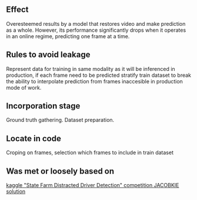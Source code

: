 ## Effect
Overesteemed results by a model that restores video and make prediction as a whole.
However, its performance significantly drops when it operates in an online regime, predicting one frame at a time.
## Rules to avoid leakage
Represent data for training in same modality as it will be inferenced in production,
if each frame need to be predicted stratify train dataset to break the ability to interpolate prediction from frames inaccesible in production mode of work.
## Incorporation stage
Ground truth gathering.
Dataset preparation.
## Locate in code 
Сroping on frames, selection which frames to include in train dataset
## Was met or loosely based on
[kaggle "State Farm Distracted Driver Detection" competition JACOBKIE solution](https://www.kaggle.com/c/state-farm-distracted-driver-detection/discussion/22906)
